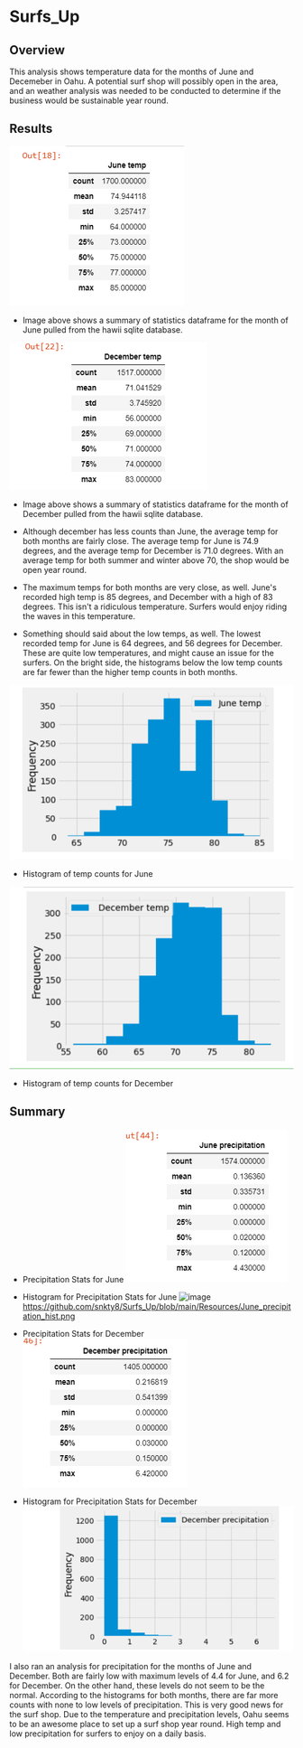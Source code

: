 # Surfs_Up

## Overview 
This analysis shows temperature data for the months of June and Decemeber in Oahu.  A potential surf shop will possibly open in the area, and an weather analysis was needed to be conducted to determine if the business would be sustainable year round.  

## Results

![image](https://github.com/snkty8/Surfs_Up/blob/main/Resources/June_temps.png)
- Image above shows a summary of statistics dataframe for the month of June pulled from the hawii sqlite database.

![image](https://github.com/snkty8/Surfs_Up/blob/main/Resources/december_stats.png) 
- Image above shows a summary of statistics dataframe for the month of December pulled from the hawii sqlite database.



- Although december has less counts than June, the average temp for both months are fairly close. The average temp for June is 74.9 degrees, and the average temp for December is 71.0 degrees.  With an average temp for both summer and winter above 70, the shop would be open year round.

- The maximum temps for both months are very close, as well.  June's recorded high temp is 85 degrees, and December with a high of 83 degrees.  This isn't a ridiculous temperature.  Surfers would enjoy riding the waves in this temperature.

- Something should said about the low temps, as well.  The lowest recorded temp for June is 64 degrees, and 56 degrees for December. These are quite low temperatures, and might cause an issue for the surfers. On the bright side, the histograms below the low temp counts are far fewer than the higher temp counts in both months.

![image](https://github.com/snkty8/Surfs_Up/blob/main/Resources/June_hist.png)
- Histogram of temp counts for June

![image](https://github.com/snkty8/Surfs_Up/blob/main/Resources/december_hist.png)
- Histogram of temp counts for December


## Summary 

- Precipitation Stats for June
![image](https://github.com/snkty8/Surfs_Up/blob/main/Resources/June_precipitation_stats.png)

- Histogram for Precipitation Stats for June
![image]()https://github.com/snkty8/Surfs_Up/blob/main/Resources/June_precipitation_hist.png

- Precipitation Stats for December
![image](https://github.com/snkty8/Surfs_Up/blob/main/Resources/December_precipitation_stats.png)

- Histogram for Precipitation Stats for December
![image](https://github.com/snkty8/Surfs_Up/blob/main/Resources/December_precipitation_hist.png)

I also ran an analysis for precipitation for the months of June and December. Both are fairly low with maximum levels of 4.4 for June, and 6.2 for December.  On the other hand, these levels do not seem to be the normal.  According to the histograms for both months, there are far more counts with none to low levels of precipitation.  This is very good news for the surf shop. Due to the temperature and precipitation levels, Oahu seems to be an awesome place to set up a surf shop year round.  High temp and low precipitation for surfers to enjoy on a daily basis.  